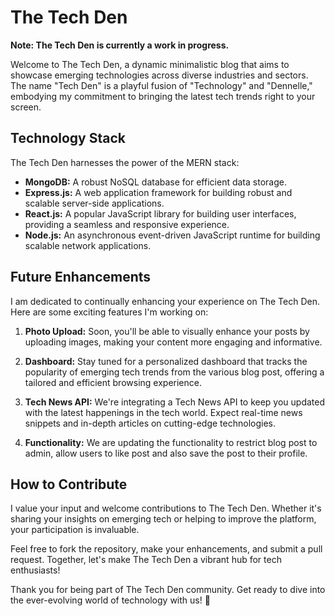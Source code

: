 # The Tech Den

**Note: The Tech Den is currently a work in progress.**

Welcome to The Tech Den, a dynamic minimalistic blog that aims to showcase emerging technologies across diverse industries and sectors. The name "Tech Den" is a playful fusion of "Technology" and "Dennelle," embodying my commitment to bringing the latest tech trends right to your screen.

## Technology Stack

The Tech Den harnesses the power of the MERN stack:

- **MongoDB:** A robust NoSQL database for efficient data storage.
- **Express.js:** A web application framework for building robust and scalable server-side applications.
- **React.js:** A popular JavaScript library for building user interfaces, providing a seamless and responsive experience.
- **Node.js:** An asynchronous event-driven JavaScript runtime for building scalable network applications.

## Future Enhancements

I am dedicated to continually enhancing your experience on The Tech Den. Here are some exciting features I'm working on:

1. **Photo Upload:** Soon, you'll be able to visually enhance your posts by uploading images, making your content more engaging and informative.

2. **Dashboard:** Stay tuned for a personalized dashboard that tracks the popularity of emerging tech trends from the various blog post, offering a tailored and efficient browsing experience.

3. **Tech News API:** We're integrating a Tech News API to keep you updated with the latest happenings in the tech world. Expect real-time news snippets and in-depth articles on cutting-edge technologies.

3. **Functionality:** We are updating the functionality to restrict blog post to admin, allow users to like post and also save the post to their profile.

## How to Contribute

I value your input and welcome contributions to The Tech Den. Whether it's sharing your insights on emerging tech or helping to improve the platform, your participation is invaluable.

Feel free to fork the repository, make your enhancements, and submit a pull request. Together, let's make The Tech Den a vibrant hub for tech enthusiasts!

Thank you for being part of The Tech Den community. Get ready to dive into the ever-evolving world of technology with us! 🚀

